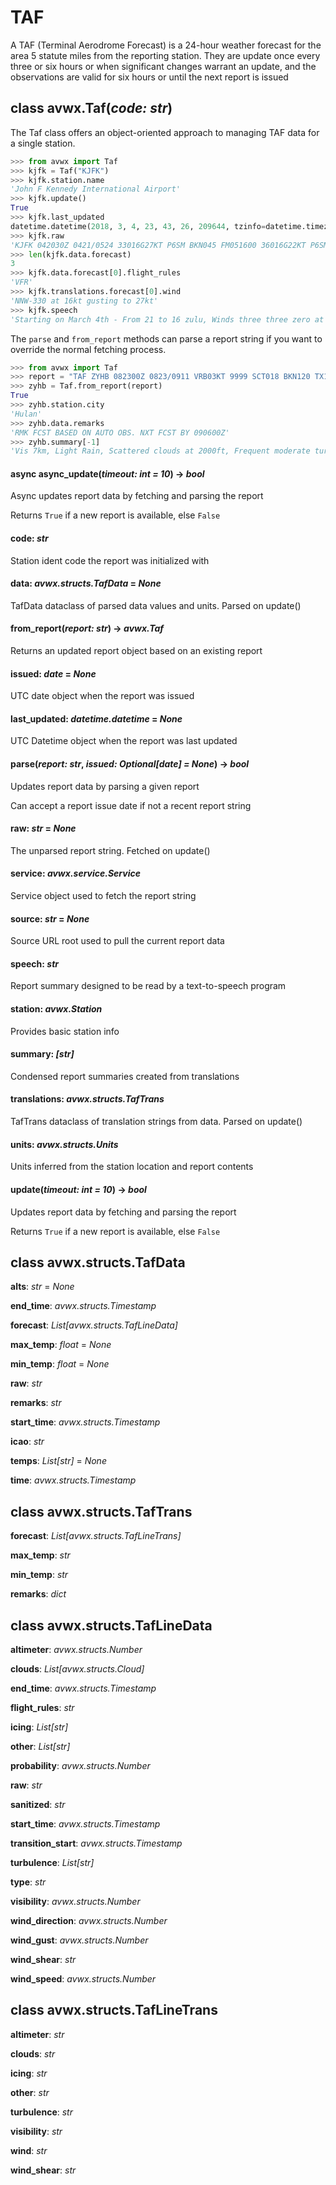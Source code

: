 # TAF

A TAF (Terminal Aerodrome Forecast) is a 24-hour weather forecast for the area 5 statute miles from the reporting station. They are update once every three or six hours or when significant changes warrant an update, and the observations are valid for six hours or until the next report is issued

## class avwx.**Taf**(*code: str*)

The Taf class offers an object-oriented approach to managing TAF data for a single station.

```python
>>> from avwx import Taf
>>> kjfk = Taf("KJFK")
>>> kjfk.station.name
'John F Kennedy International Airport'
>>> kjfk.update()
True
>>> kjfk.last_updated
datetime.datetime(2018, 3, 4, 23, 43, 26, 209644, tzinfo=datetime.timezone.utc)
>>> kjfk.raw
'KJFK 042030Z 0421/0524 33016G27KT P6SM BKN045 FM051600 36016G22KT P6SM BKN040 FM052100 35013KT P6SM SCT035'
>>> len(kjfk.data.forecast)
3
>>> kjfk.data.forecast[0].flight_rules
'VFR'
>>> kjfk.translations.forecast[0].wind
'NNW-330 at 16kt gusting to 27kt'
>>> kjfk.speech
'Starting on March 4th - From 21 to 16 zulu, Winds three three zero at 16kt gusting to 27kt. Visibility greater than six miles. Broken layer at 4500ft. From 16 to 21 zulu, Winds three six zero at 16kt gusting to 22kt. Visibility greater than six miles. Broken layer at 4000ft. From 21 to midnight zulu, Winds three five zero at 13kt. Visibility greater than six miles. Scattered clouds at 3500ft'
```

The `parse` and `from_report` methods can parse a report string if you want to override the normal fetching process.

```python
>>> from avwx import Taf
>>> report = "TAF ZYHB 082300Z 0823/0911 VRB03KT 9999 SCT018 BKN120 TX14/0907Z TN04/0921Z FM090100 09015KT 9999 -SHRA WS020/13045KT SCT018 BKN120 BECMG 0904/0906 34008KT PROB30 TEMPO 0906/0911 7000 -RA SCT020 650104 530804 RMK FCST BASED ON AUTO OBS. NXT FCST BY 090600Z"
>>> zyhb = Taf.from_report(report)
True
>>> zyhb.station.city
'Hulan'
>>> zyhb.data.remarks
'RMK FCST BASED ON AUTO OBS. NXT FCST BY 090600Z'
>>> zyhb.summary[-1]
'Vis 7km, Light Rain, Scattered clouds at 2000ft, Frequent moderate turbulence in clear air from 8000ft to 12000ft, Moderate icing in clouds from 1000ft to 5000ft'
```

#### async **async_update**(*timeout: int = 10*) -> *bool*

Async updates report data by fetching and parsing the report

Returns `True` if a new report is available, else `False`

#### **code**: *str*

Station ident code the report was initialized with

#### **data**: *avwx.structs.TafData* = *None*

TafData dataclass of parsed data values and units. Parsed on update()

#### **from_report**(*report: str*) -> *avwx.Taf*

Returns an updated report object based on an existing report

#### **issued**: *date* = *None*

UTC date object when the report was issued

#### **last_updated**: *datetime.datetime* = *None*

UTC Datetime object when the report was last updated

#### **parse**(*report: str*, *issued: Optional[date] = None*) -> *bool*

Updates report data by parsing a given report

Can accept a report issue date if not a recent report string

#### **raw**: *str* = *None*

The unparsed report string. Fetched on update()

#### **service**: *avwx.service.Service*

Service object used to fetch the report string

#### **source**: *str* = *None*

Source URL root used to pull the current report data

#### **speech**: *str*

Report summary designed to be read by a text-to-speech program

#### **station**: *avwx.Station*

Provides basic station info

#### **summary**: *[str]*

Condensed report summaries created from translations

#### **translations**: *avwx.structs.TafTrans*

TafTrans dataclass of translation strings from data. Parsed on update()

#### **units**: *avwx.structs.Units*

Units inferred from the station location and report contents

#### **update**(*timeout: int = 10*) -> *bool*

Updates report data by fetching and parsing the report

Returns `True` if a new report is available, else `False`

## class avwx.structs.**TafData**

**alts**: *str* = *None*

**end_time**: *avwx.structs.Timestamp*

**forecast**: *List[avwx.structs.TafLineData]*

**max_temp**: *float* = *None*

**min_temp**: *float* = *None*

**raw**: *str*

**remarks**: *str*

**start_time**: *avwx.structs.Timestamp*

**icao**: *str*

**temps**: *List[str]* = *None*

**time**: *avwx.structs.Timestamp*

## class avwx.structs.**TafTrans**

**forecast**: *List[avwx.structs.TafLineTrans]*

**max_temp**: *str*

**min_temp**: *str*

**remarks**: *dict*

## class avwx.structs.**TafLineData**

**altimeter**: *avwx.structs.Number*

**clouds**: *List[avwx.structs.Cloud]*

**end_time**: *avwx.structs.Timestamp*

**flight_rules**: *str*

**icing**: *List[str]*

**other**: *List[str]*

**probability**: *avwx.structs.Number*

**raw**: *str*

**sanitized**: *str*

**start_time**: *avwx.structs.Timestamp*

**transition_start**: *avwx.structs.Timestamp*

**turbulence**: *List[str]*

**type**: *str*

**visibility**: *avwx.structs.Number*

**wind_direction**: *avwx.structs.Number*

**wind_gust**: *avwx.structs.Number*

**wind_shear**: *str*

**wind_speed**: *avwx.structs.Number*

## class avwx.structs.**TafLineTrans**

**altimeter**: *str*

**clouds**: *str*

**icing**: *str*

**other**: *str*

**turbulence**: *str*

**visibility**: *str*

**wind**: *str*

**wind_shear**: *str*
